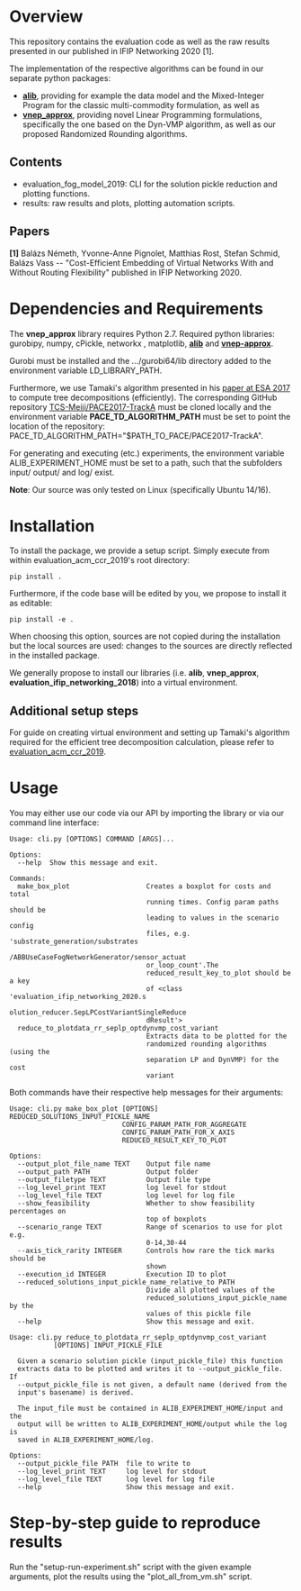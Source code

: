 # Overview

This repository contains the evaluation code as well as the raw results presented in our published in IFIP Networking 2020 [1].

The implementation of the respective algorithms can be found in our separate python packages: 
- **[alib](https://github.com/vnep-approx/alib)**, providing for example the data model and the Mixed-Integer Program for the classic multi-commodity formulation, as well as
- **[vnep_approx](https://github.com/vnep-approx/vnep_approx)**, providing novel Linear Programming formulations, specifically the one based on the Dyn-VMP algorithm, as well as our proposed Randomized Rounding algorithms.

## Contents

- evaluation_fog_model_2019: CLI for the solution pickle reduction and plotting functions.
- results: raw results and plots, plotting automation scripts.

## Papers

**[1]** Balázs Németh, Yvonne-Anne Pignolet, Matthias Rost, Stefan Schmid, Balázs Vass -- "Cost-Efficient Embedding of Virtual Networks With and Without Routing Flexibility" published in IFIP Networking 2020.

# Dependencies and Requirements

The **vnep_approx** library requires Python 2.7. Required python libraries: gurobipy, numpy, cPickle, networkx , matplotlib, **[alib](https://github.com/vnep-approx/alib)** and **[vnep-approx](https://github.com/vnep-approx/vnep-approx)**.  

Gurobi must be installed and the .../gurobi64/lib directory added to the environment variable LD_LIBRARY_PATH.

Furthermore, we use Tamaki's algorithm presented in his [paper at ESA 2017](http://drops.dagstuhl.de/opus/volltexte/2017/7880/pdf/LIPIcs-ESA-2017-68.pdf) to compute tree decompositions (efficiently). The corresponding GitHub repository [TCS-Meiji/PACE2017-TrackA](https://github.com/TCS-Meiji/PACE2017-TrackA) must be cloned locally and the environment variable **PACE_TD_ALGORITHM_PATH** must be set to point the location of the repository: PACE_TD_ALGORITHM_PATH="$PATH_TO_PACE/PACE2017-TrackA".

For generating and executing (etc.) experiments, the environment variable ALIB_EXPERIMENT_HOME must be set to a path, such that the subfolders input/ output/ and log/ exist.

**Note**: Our source was only tested on Linux (specifically Ubuntu 14/16).  

# Installation

To install the package, we provide a setup script. Simply execute from within evaluation_acm_ccr_2019's root directory: 

```
pip install .
```

Furthermore, if the code base will be edited by you, we propose to install it as editable:
```
pip install -e .
```
When choosing this option, sources are not copied during the installation but the local sources are used: changes to
the sources are directly reflected in the installed package.

We generally propose to install our libraries (i.e. **alib**, **vnep_approx**, **evaluation_ifip_networking_2018**) into a virtual environment.


## Additional setup steps

For guide on creating virtual environment and setting up Tamaki's algorithm 
required for the efficient tree decomposition calculation, please refer to [evaluation_acm_ccr_2019](https://github.com/vnep-approx/evaluation-acm-ccr-2019).

# Usage

You may either use our code via our API by importing the library or via our command line interface:
```
Usage: cli.py [OPTIONS] COMMAND [ARGS]...

Options:
  --help  Show this message and exit.

Commands:
  make_box_plot                   Creates a boxplot for costs and total
                                  running times. Config param paths should be
                                  leading to values in the scenario config
                                  files, e.g. 'substrate_generation/substrates
                                  /ABBUseCaseFogNetworkGenerator/sensor_actuat
                                  or_loop_count'.The
                                  reduced_result_key_to_plot should be a key
                                  of <class 'evaluation_ifip_networking_2020.s
                                  olution_reducer.SepLPCostVariantSingleReduce
                                  dResult'>
  reduce_to_plotdata_rr_seplp_optdynvmp_cost_variant
                                  Extracts data to be plotted for the
                                  randomized rounding algorithms (using the
                                  separation LP and DynVMP) for the cost
                                  variant
```

Both commands have their respective help messages for their arguments:

```
Usage: cli.py make_box_plot [OPTIONS] REDUCED_SOLUTIONS_INPUT_PICKLE_NAME
                            CONFIG_PARAM_PATH_FOR_AGGREGATE
                            CONFIG_PARAM_PATH_FOR_X_AXIS
                            REDUCED_RESULT_KEY_TO_PLOT

Options:
  --output_plot_file_name TEXT    Output file name
  --output_path PATH              Output folder
  --output_filetype TEXT          Output file type
  --log_level_print TEXT          log level for stdout
  --log_level_file TEXT           log level for log file
  --show_feasibility              Whether to show feasibility percentages on
                                  top of boxplots
  --scenario_range TEXT           Range of scenarios to use for plot e.g.
                                  0-14,30-44
  --axis_tick_rarity INTEGER      Controls how rare the tick marks should be
                                  shown
  --execution_id INTEGER          Execution ID to plot
  --reduced_solutions_input_pickle_name_relative_to PATH
                                  Divide all plotted values of the
                                  reduced_solutions_input_pickle_name by the
                                  values of this pickle file
  --help                          Show this message and exit.
  
Usage: cli.py reduce_to_plotdata_rr_seplp_optdynvmp_cost_variant 
           [OPTIONS] INPUT_PICKLE_FILE

  Given a scenario solution pickle (input_pickle_file) this function
  extracts data to be plotted and writes it to --output_pickle_file. If
  --output_pickle_file is not given, a default name (derived from the
  input's basename) is derived.

  The input_file must be contained in ALIB_EXPERIMENT_HOME/input and the
  output will be written to ALIB_EXPERIMENT_HOME/output while the log is
  saved in ALIB_EXPERIMENT_HOME/log.

Options:
  --output_pickle_file PATH  file to write to
  --log_level_print TEXT     log level for stdout
  --log_level_file TEXT      log level for log file
  --help                     Show this message and exit.
```

# Step-by-step guide to reproduce results

Run the "setup-run-experiment.sh" script with the given example arguments, plot the results using the "plot_all_from_vm.sh" script.
 